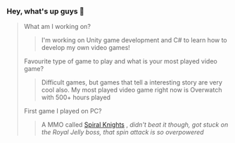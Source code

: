 ### Hey, what's up guys 👋

> What am I working on?
> > I'm working on Unity game development and C# to learn how to develop my own video games!
> > 
> Favourite type of game to play and what is your most played video game?
> > Difficult games, but games that tell a interesting story are very cool also. My most played video game right now is Overwatch with 500+ hours played
> > 
> First game I played on PC?
> > A MMO called [Spiral Knights](https://store.steampowered.com/app/99900/Spiral_Knights/) , *didn't beat it though, got stuck on the Royal Jelly boss, that spin attack is so overpowered*
> >

<!--
**christehyo/christehyo** is a ✨ _special_ ✨ repository because its `README.md` (this file) appears on your GitHub profile.

Here are some ideas to get you started:

- 🔭 I’m currently working on ...
- 🌱 I’m currently learning ...
- 👯 I’m looking to collaborate on ...
- 🤔 I’m looking for help with ...
- 💬 Ask me about ...
- 📫 How to reach me: ...
- 😄 Pronouns: ...
- ⚡ Fun fact: ...
-->
